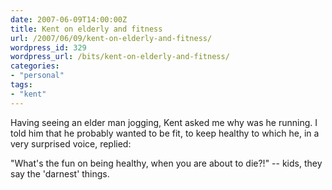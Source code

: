 ```yaml
---
date: 2007-06-09T14:00:00Z
title: Kent on elderly and fitness
url: /2007/06/09/kent-on-elderly-and-fitness/
wordpress_id: 329
wordpress_url: /bits/kent-on-elderly-and-fitness/
categories:
- "personal"
tags:
- "kent"
---
```


Having seeing an elder man jogging, Kent asked me why was he running. I told him that he probably wanted to be fit, to keep healthy to which he, in a very surprised voice, replied:

"What's the fun on being healthy, when you are about to die?!"  -- kids, they say the 'darnest' things.
